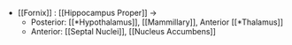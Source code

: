 - [[Fornix]] : [[Hippocampus Proper]] -> 
	- Posterior: [[*Hypothalamus]], [[Mammillary]], Anterior [[*Thalamus]]
	- Anterior: [[Septal Nuclei]], [[Nucleus Accumbens]]